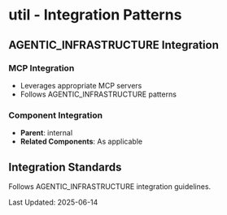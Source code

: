 # util - Integration Patterns

## AGENTIC_INFRASTRUCTURE Integration

### MCP Integration
- Leverages appropriate MCP servers
- Follows AGENTIC_INFRASTRUCTURE patterns

### Component Integration
- **Parent**: internal
- **Related Components**: As applicable

## Integration Standards

Follows AGENTIC_INFRASTRUCTURE integration guidelines.

Last Updated: 2025-06-14

